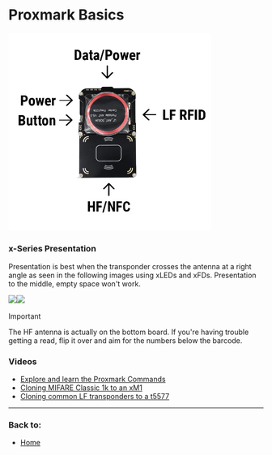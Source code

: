 # Proxmark Basics

<img src="images/proxmark/Proxmark_labeled.png" width=400 />

### x-Series Presentation
Presentation is best when the transponder crosses the antenna at a right angle as seen in the following images using xLEDs and xFDs. Presentation to the middle, empty space won't work.
<p float="left">

<img src="images/proxmark/proxmark_lf_x_series.png" width=200 /><img src="images/proxmark/proxmark_hf_x_series.png" width=450  />
</p>

> [!IMPORTANT]
> The HF antenna is actually on the bottom board. If you're having trouble getting a read, flip it over and aim for the numbers below the barcode.

### Videos

- [Explore and learn the Proxmark Commands](https://youtu.be/q6k4ueWrnec?feature=shared)
- [Cloning MIFARE Classic 1k to an xM1](https://youtu.be/72LwCcDqqss?feature=shared)
- [Cloning common LF transponders to a t5577](https://www.youtube.com/watch?v=F-KPVlyIxrA)

---
### Back to:
- [Home](../README.md)
